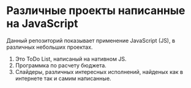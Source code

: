 # Различные проекты написанные на JavaScript

Данный репозиторий показывает применение JavaScript (JS), в различных небольших проектах.

1. Это ToDo List, написаный на нативном JS.
2. Программка по расчету бюджета.
3. Слайдеры, различных интересных исполнений, найденых как в интернете так и самим написанные.
